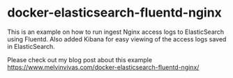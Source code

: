 # docker-elasticsearch-fluentd-nginx
This is an example on how to run ingest Nginx access logs to ElasticSearch using Fluentd. Also added Kibana for easy viewing of the access logs saved in ElasticSearch.

Please check out my blog post about this example
https://www.melvinvivas.com/docker-elasticsearch-fluentd-nginx/

